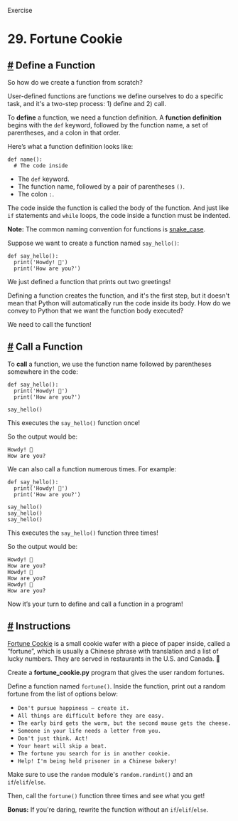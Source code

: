 Exercise

# 29\. Fortune Cookie

## [#](https://www.codedex.io/python/29-fortune-cookie#define-a-function) Define a Function

So how do we create a function from scratch?

User-defined functions are functions we define ourselves to do a specific task, and it's a two-step process: 1️) define and 2️) call.

To **define** a function, we need a function definition. A **function definition** begins with the `def` keyword, followed by the function name, a set of parentheses, and a colon in that order.

Here’s what a function definition looks like:

    def name():
      # The code inside
    

-   The `def` keyword.
-   The function name, followed by a pair of parentheses `()`.
-   The colon `:`.

The code inside the function is called the body of the function. And just like `if` statements and `while` loops, the code inside a function must be indented.

**Note:** The common naming convention for functions is [snake\_case](https://en.wikipedia.org/wiki/Snake_case).

Suppose we want to create a function named `say_hello()`:

    def say_hello():
      print('Howdy! 🤠')
      print('How are you?')
    

We just defined a function that prints out two greetings!

Defining a function creates the function, and it's the first step, but it doesn't mean that Python will automatically run the code inside its body. How do we convey to Python that we want the function body executed?

We need to call the function!

## [#](https://www.codedex.io/python/29-fortune-cookie#call-a-function) Call a Function

To **call** a function, we use the function name followed by parentheses somewhere in the code:

    def say_hello():
      print('Howdy! 🤠')
      print('How are you?')
    
    say_hello()
    

This executes the `say_hello()` function once!

So the output would be:

    Howdy! 🤠
    How are you?
    

We can also call a function numerous times. For example:

    def say_hello():
      print('Howdy! 🤠')
      print('How are you?')
    
    say_hello()
    say_hello()
    say_hello()
    

This executes the `say_hello()` function three times!

So the output would be:

    Howdy! 🤠
    How are you?
    Howdy! 🤠
    How are you?
    Howdy! 🤠
    How are you?
    

Now it’s your turn to define and call a function in a program!

## [#](https://www.codedex.io/python/29-fortune-cookie#instructions) Instructions

[Fortune Cookie](https://en.wikipedia.org/wiki/Fortune_cookie) is a small cookie wafer with a piece of paper inside, called a “fortune”, which is usually a Chinese phrase with translation and a list of lucky numbers. They are served in restaurants in the U.S. and Canada. 🥠

Create a **fortune\_cookie.py** program that gives the user random fortunes.

Define a function named `fortune()`. Inside the function, print out a random fortune from the list of options below:

-   `Don't pursue happiness – create it.`
-   `All things are difficult before they are easy.`
-   `The early bird gets the worm, but the second mouse gets the cheese.`
-   `Someone in your life needs a letter from you.`
-   `Don't just think. Act!`
-   `Your heart will skip a beat.`
-   `The fortune you search for is in another cookie.`
-   `Help! I'm being held prisoner in a Chinese bakery!`

Make sure to use the `random` module's `random.randint()` and an `if`/`elif`/`else`.

Then, call the `fortune()` function three times and see what you get!

**Bonus:** If you're daring, rewrite the function without an `if`/`elif`/`else`.



